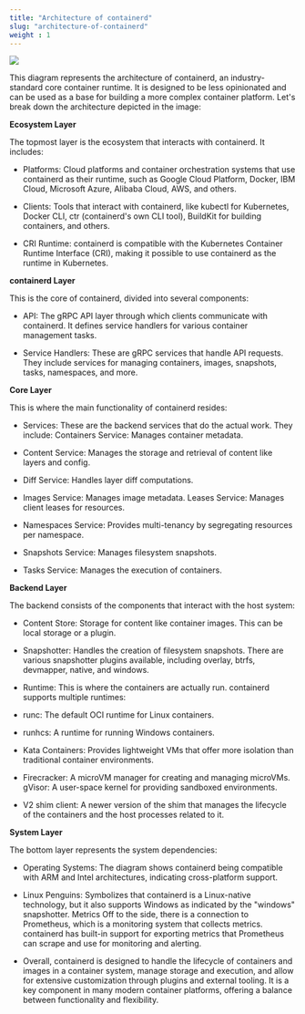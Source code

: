 ```yaml
---
title: "Architecture of containerd"
slug: "architecture-of-containerd"
weight : 1
---
```




![](https://containerd.io/img/architecture.png)

This diagram represents the architecture of containerd, an industry-standard core container runtime. It is designed to be less opinionated and can be used as a base for building a more complex container platform. Let's break down the architecture depicted in the image:

**Ecosystem Layer**

The topmost layer is the ecosystem that interacts with containerd. It includes:

- Platforms: Cloud platforms and container orchestration systems that use containerd as their runtime, such as Google Cloud Platform, Docker, IBM Cloud, Microsoft Azure, Alibaba Cloud, AWS, and others.

- Clients: Tools that interact with containerd, like kubectl for Kubernetes, Docker CLI, ctr (containerd's own CLI tool), BuildKit for building containers, and others.

- CRI Runtime: containerd is compatible with the Kubernetes Container Runtime Interface (CRI), making it possible to use containerd as the runtime in Kubernetes.


**containerd Layer**

This is the core of containerd, divided into several components:

- API: The gRPC API layer through which clients communicate with containerd. It defines service handlers for various container management tasks.

- Service Handlers: These are gRPC services that handle API requests. They include services for managing containers, images, snapshots, tasks, namespaces, and more.

**Core Layer**

This is where the main functionality of containerd resides:

- Services: These are the backend services that do the actual work. They include:
Containers Service: Manages container metadata.

- Content Service: Manages the storage and retrieval of content like layers and config.

- Diff Service: Handles layer diff computations.

- Images Service: Manages image metadata.
Leases Service: Manages client leases for resources.

- Namespaces Service: Provides multi-tenancy by segregating resources per namespace.

- Snapshots Service: Manages filesystem snapshots.

- Tasks Service: Manages the execution of containers.

**Backend Layer**

The backend consists of the components that interact with the host system:

- Content Store: Storage for content like container images. This can be local storage or a plugin.

- Snapshotter: Handles the creation of filesystem snapshots. There are various snapshotter plugins available, including overlay, btrfs, devmapper, native, and windows.

- Runtime: This is where the containers are actually run. containerd supports multiple runtimes:

- runc: The default OCI runtime for Linux containers.

- runhcs: A runtime for running Windows containers.

- Kata Containers: Provides lightweight VMs that offer more isolation than traditional container environments.

- Firecracker: A microVM manager for creating and managing microVMs.
gVisor: A user-space kernel for providing sandboxed environments.

- V2 shim client: A newer version of the shim that manages the lifecycle of the containers and the host processes related to it.

**System Layer**

The bottom layer represents the system dependencies:

- Operating Systems: The diagram shows containerd being compatible with ARM and Intel architectures, indicating cross-platform support.

- Linux Penguins: Symbolizes that containerd is a Linux-native technology, but it also supports Windows as indicated by the "windows" snapshotter.
Metrics Off to the side, there is a connection to Prometheus, which is a monitoring system that collects metrics. containerd has built-in support for exporting metrics that Prometheus can scrape and use for monitoring and alerting.

- Overall, containerd is designed to handle the lifecycle of containers and images in a container system, manage storage and execution, and allow for extensive customization through plugins and external tooling. It is a key component in many modern container platforms, offering a balance between functionality and flexibility.